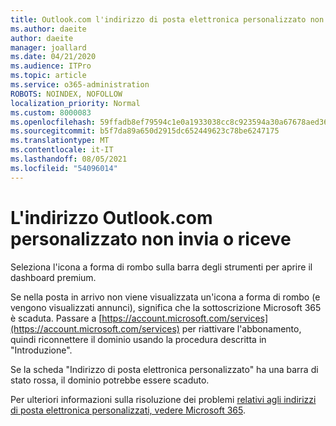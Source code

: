 ```yaml
---
title: Outlook.com l'indirizzo di posta elettronica personalizzato non viene inviato o ricevuto
ms.author: daeite
author: daeite
manager: joallard
ms.date: 04/21/2020
ms.audience: ITPro
ms.topic: article
ms.service: o365-administration
ROBOTS: NOINDEX, NOFOLLOW
localization_priority: Normal
ms.custom: 8000083
ms.openlocfilehash: 59ffadb8ef79594c1e0a1933038cc8c923594a30a67678aed36aa62cf174c3aa
ms.sourcegitcommit: b5f7da89a650d2915dc652449623c78be6247175
ms.translationtype: MT
ms.contentlocale: it-IT
ms.lasthandoff: 08/05/2021
ms.locfileid: "54096014"
---
```

# <a name="my-personalized-outlookcom-email-address-isnt-sending-or-receiving"></a>L'indirizzo Outlook.com personalizzato non invia o riceve

Seleziona l'icona a forma di rombo sulla barra degli strumenti per aprire il dashboard premium.

Se nella posta in arrivo non viene visualizzata un'icona a forma di rombo (e vengono visualizzati annunci), significa che la sottoscrizione Microsoft 365 è scaduta. Passare a [https://account.microsoft.com/services](https://account.microsoft.com/services) per riattivare l'abbonamento, quindi riconnettere il dominio usando la procedura descritta in "Introduzione".

Se la scheda "Indirizzo di posta elettronica personalizzato" ha una barra di stato rossa, il dominio potrebbe essere scaduto.

Per ulteriori informazioni sulla risoluzione dei problemi [relativi agli indirizzi di posta elettronica personalizzati, vedere Microsoft 365](https://support.office.com/article/75416a58-b225-4c02-8c07-8979403b427b?wt.mc_id=Office_Outlook_com_Alchemy).